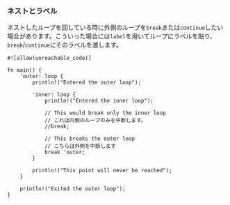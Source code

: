 ### ネストとラベル

ネストしたループを回している時に外側のループを`break`または`continue`したい場合があります。こういった場合には`label`を用いてループにラベルを貼り、`break`/`continue`にそのラベルを渡します。

    #![allow(unreachable_code)]

    fn main() {
        'outer: loop {
            println!("Entered the outer loop");

            'inner: loop {
                println!("Entered the inner loop");

                // This would break only the inner loop
                // これは内側のループのみを中断します。
                //break;

                // This breaks the outer loop
                // こちらは外側を中断します
                break 'outer;
            }

            println!("This point will never be reached");
        }

        println!("Exited the outer loop");
    }

